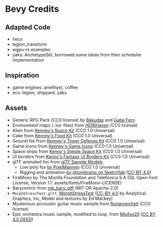 # Bevy Credits

## Adapted Code

* hecs
* legion_transform
* wgpu-rs examples
* yaks: ArchetypeSet, borrowed some ideas from their scheduler implementation

## Inspiration

* game engines: amethyst, coffee
* ecs: legion, shipyard, yaks

## Assets

* Generic RPG Pack (CC0 license) by [Bakudas](https://twitter.com/bakudas) and [Gabe Fern](https://twitter.com/_Gabrielfer)
* Environment maps (`.hdr` files) from [HDRIHaven](https://hdrihaven.com) (CC0 license)
* Alien from [Kenney's Space Kit](https://www.kenney.nl/assets/space-kit) (CC0 1.0 Universal)
* Cake from [Kenney's Food Kit](https://www.kenney.nl/assets/food-kit) (CC0 1.0 Universal)
* Ground tile from [Kenney's Tower Defense Kit](https://www.kenney.nl/assets/tower-defense-kit) (CC0 1.0 Universal)
* Game icons from [Kenney's Game Icons](https://www.kenney.nl/assets/game-icons) (CC0 1.0 Universal)
* Space ships from [Kenny's Simple Space Kit](https://www.kenney.nl/assets/simple-space) (CC0 1.0 Universal)
* UI borders from [Kenny's Fantasy UI Borders Kit](https://kenney.nl/assets/fantasy-ui-borders) (CC0 1.0 Universal)
* glTF animated fox from [glTF Sample Models][fox]
  * Low poly fox [by PixelMannen] (CC0 1.0 Universal)
  * Rigging and animation [by @tomkranis on Sketchfab] ([CC-BY 4.0])
* FiraMono by The Mozilla Foundation and Telefonica S.A (SIL Open Font License, Version 1.1: assets/fonts/FiraMono-LICENSE)
* Barycentric from [mk_bary_gltf](https://github.com/komadori/mk_bary_gltf) (MIT OR Apache-2.0)
* `MorphStressTest.gltf`, [MorphStressTest] ([CC-BY 4.0] by Analytical Graphics, Inc, Model and textures by Ed Mackey)
* Mysterious accoustic guitar music sample from [florianreichelt](https://freesound.org/people/florianreichelt/sounds/412429/) (CC0 license)
* Epic orchestra music sample, modified to loop, from [Migfus20](https://freesound.org/people/Migfus20/sounds/560449/) ([CC BY 4.0 DEED](https://creativecommons.org/licenses/by/4.0/))

[MorphStressTest]: https://github.com/KhronosGroup/glTF-Sample-Models/tree/master/2.0/MorphStressTest
[fox]: https://github.com/KhronosGroup/glTF-Sample-Models/tree/master/2.0/Fox
[by PixelMannen]: https://opengameart.org/content/fox-and-shiba
[by @tomkranis on Sketchfab]: https://sketchfab.com/models/371dea88d7e04a76af5763f2a36866bc
[CC-BY 4.0]: https://creativecommons.org/licenses/by/4.0/

